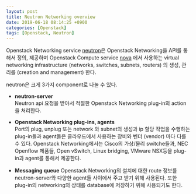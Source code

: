 ```yaml
---
layout: post
title: Neutron Networking overview
date: 2019-06-18 08:14:25 +0900
categories: [Openstack]
tags: [Openstack, Neutron]
---
```

Openstack Networking service [neutron]은 Openstack Networking을 API를 통해서 정의, 제공하며 Openstack Compute service [nova] 에서 사용하는 virtual networking infrastructure (networks, switches, subnets, routers) 의 생성, 관리를 (creation and management) 한다.
<!--more-->

neutron은 크게 3가지 component로 나눌 수 있다.  

* **neutron-server**  
  Neutron api 요청을 받아서 적절한 Openstack Networking plug-in의 action을 처리한다.

* **Openstack Networking plug-ins, agents**  
  Port의 plug, unplug 또는 network 와 subnet의 생성과 ip 할당 작업을 수행하는 plug-in들과 agent들은 클라우드에서 사용하는 장비와 벤더 (vendor) 마다 다를 수 있다. Openstack Networking에서는 Cisco의 가상/물리 switche들과, NEC Openflow 제품들, Open vSwitch, Linux bridging, VMware NSX등을 plug-in과 agent를 통해서 제공한다.

* **Messaging queue**
  Openstack Networking의 설치에 대한 route 정보를 neutron-server와 다양한 agent들 사이에서 주고 받기 위해 사용된다. 또한 plug-in의 networking의 상태를 database에 저장하기 위해 사용되기도 한다.

[nova]: https://docs.openstack.org/nova/latest
[neutron]: https://docs.openstack.org/neutron/latest/index.html
